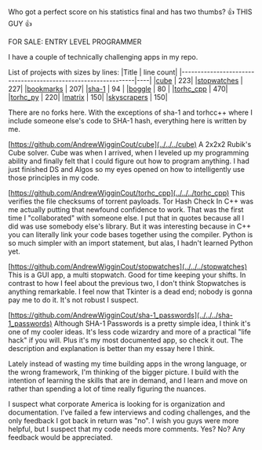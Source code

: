 Who got a perfect score on his statistics final and has two thumbs? 👍 THIS GUY 👍

FOR SALE: ENTRY LEVEL PROGRAMMER

I have a couple of technically challenging apps in my repo.

List of projects with sizes by lines:
|Title                                                          | line count|
|---------------------------------------------------------------|----|
|[cube](../../../cube)               | 223|
|[stopwatches](../../../stopwatches) | 227|
|[bookmarks](../../../bookmarks)     | 207|
|[sha-1](../../../sha-1_passwords)		   | 94 |
|[boggle](../../../boggle)		   | 80 |
|[torhc_cpp](../../../torhc_cpp)		   | 470|
|[torhc_py](../../../torhc_py)		   | 220|
|[matrix](../../../matrix-determinant-calculator-cpp)		   | 150|
|[skyscrapers](../../../skyscrapers) | 150|

There are no forks here. With the exceptions of sha-1 and torhcc++ where I include someone else's code to SHA-1 hash, everything here is written by me.

[https://github.com/AndrewWigginCout/cube](../../../cube)
A 2x2x2 Rubik's Cube solver.
Cube was when I arrived, when I leveled up my programming ability and finally felt that I could figure out how to program anything. I had just finished DS and Algos so my eyes opened on how to intelligently use those principles in my code.

[https://github.com/AndrewWigginCout/torhc_cpp](../../../torhc_cpp)
This verifies the file checksums of torrent payloads.
Tor Hash Check In C++ was me actually putting that newfound confidence to work. That was the first time I "collaborated" with someone else. I put that in quotes because all I did was use somebody else's library. But it was interesting because in C++ you can literally link your code bases together using the compiler. Python is so much simpler with an import statement, but alas, I hadn't learned Python yet.

[https://github.com/AndrewWigginCout/stopwatches](../../../stopwatches)
This is a GUI app, a multi stopwatch. Good for time keeping your shifts.
In contrast to how I feel about the previous two, I don't think Stopwatches is anything remarkable. I feel now that Tkinter is a dead end; nobody is gonna pay me to do it. It's not robust I suspect.

[https://github.com/AndrewWigginCout/sha-1_passwords](../../../sha-1_passwords)
Although SHA-1 Passwords is a pretty simple idea, I think it's one of my cooler ideas. It's less code wizardry and more of a practical "life hack" if you will. Plus it's my most documented app, so check it out. The description and explanation is better than my essay here I think.

Lately instead of wasting my time building apps in the wrong language, or the wrong framework, I'm thinking of the bigger picture. I build with the intention of learning the skills that are in demand, and I learn and move on rather than spending a lot of time really figuring the nuances.

I suspect what corporate America is looking for is organization and documentation. I've failed a few interviews and coding challenges, and the only feedback I got back in return was "no". I wish you guys were more helpful, but I suspect that my code needs more comments. Yes? No? Any feedback would be appreciated.
